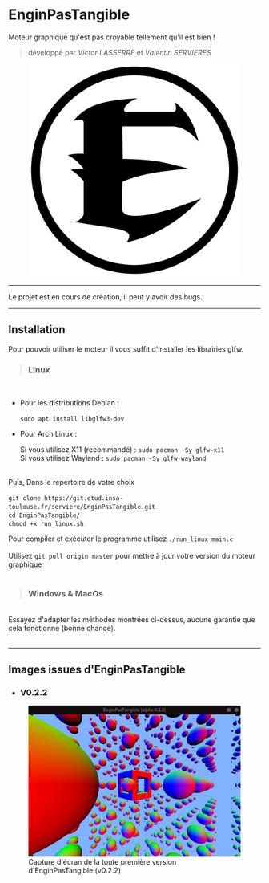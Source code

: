 
# EnginPasTangible

Moteur graphique qu'est pas croyable tellement qu'il est bien !<br>
> développé par *Victor LASSERRE* et *Valentin SERVIERES*

<figure>
    <img src="assets/enginpastangible.png"
        alt="Logo d'EnginPasTangible">
</figure>

---
Le projet est en cours de création, il peut y avoir des bugs.

---

## Installation

Pour pouvoir utiliser le moteur il vous suffit d'installer les librairies glfw.
> ### Linux
<br>

* Pour les distributions Debian :
  
  `sudo apt install libglfw3-dev`
* Pour Arch Linux :
  
  Si vous utilisez X11 (recommandé) : `sudo pacman -Sy glfw-x11`<br>
  Si vous utilisez Wayland : `sudo pacman -Sy glfw-wayland`


<br>
Puis, Dans le repertoire de votre choix

`git clone https://git.etud.insa-toulouse.fr/serviere/EnginPasTangible.git`<br>
`cd EnginPasTangible/`<br>
`chmod +x run_linux.sh`

Pour compiler et exécuter le programme utilisez `./run_linux main.c`
<br><br>
Utilisez `git pull origin master` pour mettre à jour votre version du moteur graphique
<br><br>

> ### Windows & MacOs
<br>
Essayez d'adapter les méthodes montrées ci-dessus, aucune garantie que cela fonctionne (bonne chance).<br>
<br>

---
## Images issues d'EnginPasTangible

* ### V0.2.2

<figure>
    <img src="/screenshots/v0.2.2.png"
         alt="Capture d'écran de la toute première version">
    <figcaption>Capture d'écran de la toute première version d'EnginPasTangible (v0.2.2)</figcaption>
</figure>